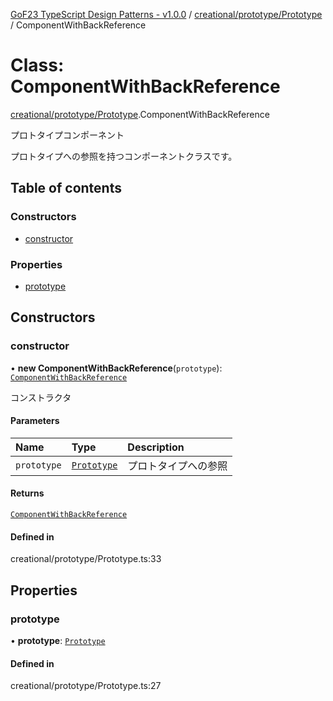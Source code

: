 [GoF23 TypeScript Design Patterns - v1.0.0](../README.md) / [creational/prototype/Prototype](../modules/creational_prototype_Prototype.md) / ComponentWithBackReference

# Class: ComponentWithBackReference

[creational/prototype/Prototype](../modules/creational_prototype_Prototype.md).ComponentWithBackReference

プロトタイプコンポーネント

プロトタイプへの参照を持つコンポーネントクラスです。

## Table of contents

### Constructors

- [constructor](creational_prototype_Prototype.ComponentWithBackReference.md#constructor)

### Properties

- [prototype](creational_prototype_Prototype.ComponentWithBackReference.md#prototype)

## Constructors

### constructor

• **new ComponentWithBackReference**(`prototype`): [`ComponentWithBackReference`](creational_prototype_Prototype.ComponentWithBackReference.md)

コンストラクタ

#### Parameters

| Name | Type | Description |
| :------ | :------ | :------ |
| `prototype` | [`Prototype`](creational_prototype_Prototype.Prototype.md) | プロトタイプへの参照 |

#### Returns

[`ComponentWithBackReference`](creational_prototype_Prototype.ComponentWithBackReference.md)

#### Defined in

creational/prototype/Prototype.ts:33

## Properties

### prototype

• **prototype**: [`Prototype`](creational_prototype_Prototype.Prototype.md)

#### Defined in

creational/prototype/Prototype.ts:27
